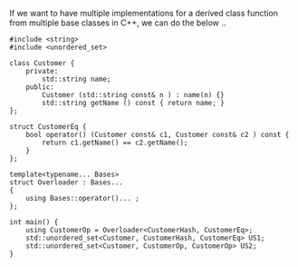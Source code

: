 If we want to have multiple implementations for a derived class function
from multiple base classes in C++, we can do the below ..

```
#include <string>
#include <unordered_set>

class Customer {
	private:
		std::string name;
	public:
		Customer (std::string const& n ) : name(n) {}
		std::string getName () const { return name; }
};

struct CustomerEq {
	bool operator() (Customer const& c1, Customer const& c2 ) const {
		return c1.getName() == c2.getName();
	}
};

template<typename... Bases>
struct Overloader : Bases... 
{
	using Bases::operator()... ;
};

int main() {
	using CustomerOp = Overloader<CustomerHash, CustomerEq>;
	std::unordered_set<Customer, CustomerHash, CustomerEq> US1;
	std::unordered_set<Customer, CustomerOp, CustomerOp> US2;
}
```